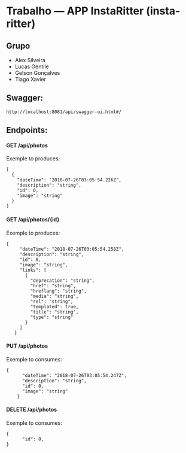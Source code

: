 # Trabalho — APP InstaRitter (insta-ritter)   

## Grupo

* Alex Silveira  
* Lucas Gentile  
* Gelson Gonçalves  
* Tiago Xavier  

## Swagger: 

``` http://localhost:8081/api/swagger-ui.html#/ ```

## Endpoints:

#### GET /api/photos

Exemple to produces:

``` 
[
  {
    "dateTime": "2018-07-26T03:05:54.226Z",
    "description": "string",
    "id": 0,
    "image": "string"
  }
] 

```

#### GET /api/photos/{id}

Exemple to produces:

```
{
     "dateTime": "2018-07-26T03:05:54.258Z",
     "description": "string",
     "id": 0,
     "image": "string",
     "links": [
       {
         "deprecation": "string",
         "href": "string",
         "hreflang": "string",
         "media": "string",
         "rel": "string",
         "templated": true,
         "title": "string",
         "type": "string"
       }
     ]
   } 
``` 
   
#### PUT /api/photos

Exemple to consumes:
``` 
{
      "dateTime": "2018-07-26T03:05:54.247Z",
      "description": "string",
      "id": 0,
      "image": "string"
    } 
```

   
#### DELETE /api/photos

Exemple to consumes:
``` 
{
      "id": 0,
} 
```
